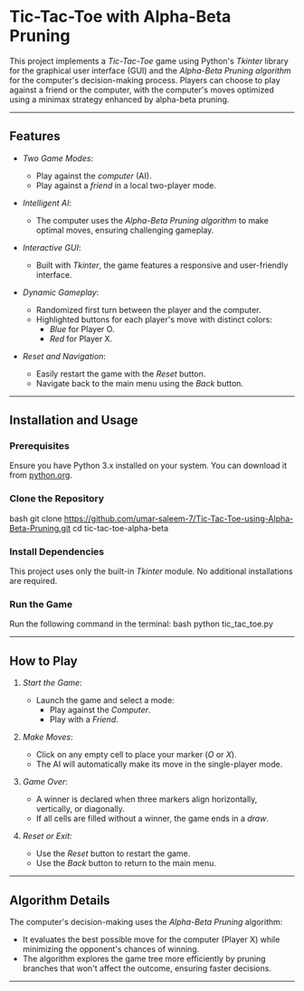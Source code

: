 # Tic-Tac-Toe with Alpha-Beta Pruning

This project implements a *Tic-Tac-Toe* game using Python's *Tkinter* library for the graphical user interface (GUI) and the *Alpha-Beta Pruning algorithm* for the computer's decision-making process. Players can choose to play against a friend or the computer, with the computer's moves optimized using a minimax strategy enhanced by alpha-beta pruning.

---

## Features

- *Two Game Modes*:
  - Play against the *computer* (AI).
  - Play against a *friend* in a local two-player mode.
  
- *Intelligent AI*:
  - The computer uses the *Alpha-Beta Pruning algorithm* to make optimal moves, ensuring challenging gameplay.

- *Interactive GUI*:
  - Built with *Tkinter*, the game features a responsive and user-friendly interface.
  
- *Dynamic Gameplay*:
  - Randomized first turn between the player and the computer.
  - Highlighted buttons for each player's move with distinct colors:
    - *Blue* for Player O.
    - *Red* for Player X.

- *Reset and Navigation*:
  - Easily restart the game with the *Reset* button.
  - Navigate back to the main menu using the *Back* button.

---

## Installation and Usage

### Prerequisites
Ensure you have Python 3.x installed on your system. You can download it from [python.org](https://www.python.org/downloads/).

### Clone the Repository
bash
git clone https://github.com/umar-saleem-7/Tic-Tac-Toe-using-Alpha-Beta-Pruning.git
cd tic-tac-toe-alpha-beta


### Install Dependencies
This project uses only the built-in *Tkinter* module. No additional installations are required.

### Run the Game
Run the following command in the terminal:
bash
python tic_tac_toe.py


---

## How to Play

1. *Start the Game*:
   - Launch the game and select a mode:
     - Play against the *Computer*.
     - Play with a *Friend*.

2. *Make Moves*:
   - Click on any empty cell to place your marker (*O* or *X*).
   - The AI will automatically make its move in the single-player mode.

3. *Game Over*:
   - A winner is declared when three markers align horizontally, vertically, or diagonally.
   - If all cells are filled without a winner, the game ends in a *draw*.

4. *Reset or Exit*:
   - Use the *Reset* button to restart the game.
   - Use the *Back* button to return to the main menu.

---

## Algorithm Details

The computer's decision-making uses the *Alpha-Beta Pruning* algorithm:
- It evaluates the best possible move for the computer (Player X) while minimizing the opponent's chances of winning.
- The algorithm explores the game tree more efficiently by pruning branches that won't affect the outcome, ensuring faster decisions.

---

